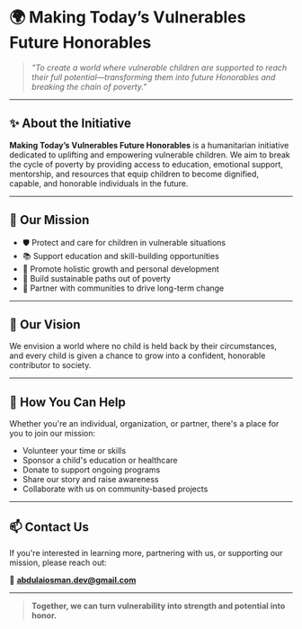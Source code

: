 # 🌍 Making Today’s Vulnerables Future Honorables

> *"To create a world where vulnerable children are supported to reach their full potential—transforming them into future Honorables and breaking the chain of poverty."*

---

## ✨ About the Initiative

**Making Today’s Vulnerables Future Honorables** is a humanitarian initiative dedicated to uplifting and empowering vulnerable children. We aim to break the cycle of poverty by providing access to education, emotional support, mentorship, and resources that equip children to become dignified, capable, and honorable individuals in the future.

---

## 🎯 Our Mission

- 🛡️ Protect and care for children in vulnerable situations  
- 📚 Support education and skill-building opportunities  
- 🌱 Promote holistic growth and personal development  
- 💼 Build sustainable paths out of poverty  
- 🤝 Partner with communities to drive long-term change

---

## 🚀 Our Vision

We envision a world where no child is held back by their circumstances, and every child is given a chance to grow into a confident, honorable contributor to society.

---

## 🤝 How You Can Help

Whether you're an individual, organization, or partner, there's a place for you to join our mission:

- Volunteer your time or skills  
- Sponsor a child's education or healthcare  
- Donate to support ongoing programs  
- Share our story and raise awareness  
- Collaborate with us on community-based projects

---

## 📫 Contact Us

If you're interested in learning more, partnering with us, or supporting our mission, please reach out:

📧 **abdulaiosman.dev@gmail.com**

---

> **Together, we can turn vulnerability into strength and potential into honor.**
